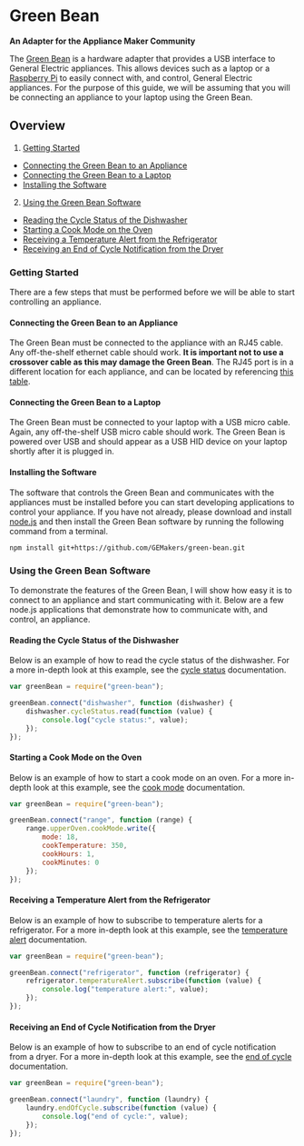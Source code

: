 # Green Bean
**An Adapter for the Appliance Maker Community**

The [Green Bean](http://firstbuild.com/greenbean) is a hardware adapter that provides a USB interface to General Electric appliances. This allows devices such as a laptop or a [Raspberry Pi](http://www.raspberrypi.org) to easily connect with, and control, General Electric appliances. For the purpose of this guide, we will be assuming that you will be connecting an appliance to your laptop using the Green Bean.

## Overview

1. [Getting Started](#getting-started)
  - [Connecting the Green Bean to an Appliance](#connecting-the-green-bean-to-an-appliance)
  - [Connecting the Green Bean to a Laptop](#connecting-the-green-bean-to-a-laptop)
  - [Installing the Software](#installing-the-software)
2. [Using the Green Bean Software](#using-the-green-bean-software)
  - [Reading the Cycle Status of the Dishwasher](#reading-the-cycle-status-of-the-dishwasher)
  - [Starting a Cook Mode on the Oven](#starting-a-cook-mode-on-the-oven)
  - [Receiving a Temperature Alert from the Refrigerator](#receiving-a-temperature-alert-from-the-refrigerator)
  - [Receiving an End of Cycle Notification from the Dryer](#receiving-an-end-of-cycle-notification-from-the-dryer)

### Getting Started
There are a few steps that must be performed before we will be able to start controlling an appliance.

#### Connecting the Green Bean to an Appliance
The Green Bean must be connected to the appliance with an RJ45 cable. Any off-the-shelf ethernet cable should work. **It is important not to use a crossover cable as this may damage the Green Bean**. The RJ45 port is in a different location for each appliance, and can be located by referencing [this table](#rj45-locations).

#### Connecting the Green Bean to a Laptop
The Green Bean must be connected to your laptop with a USB micro cable. Again, any off-the-shelf USB micro cable should work. The Green Bean is powered over USB and should appear as a USB HID device on your laptop shortly after it is plugged in.

#### Installing the Software
The software that controls the Green Bean and communicates with the appliances must be installed before you can start developing applications to control your appliance. If you have not already, please download and install [node.js](http://nodejs.org/download) and then install the Green Bean software by running the following command from a terminal.

```
npm install git+https://github.com/GEMakers/green-bean.git
```

### Using the Green Bean Software
To demonstrate the features of the Green Bean, I will show how easy it is to connect to an appliance and start communicating with it. Below are a few node.js applications that demonstrate how to communicate with, and control, an appliance.

#### Reading the Cycle Status of the Dishwasher
Below is an example of how to read the cycle status of the dishwasher. For a more in-depth look at this example, see the [cycle status](https://github.com/GEMakers/gea-plugin-dishwasher#dishwashercyclestatus) documentation.

``` javascript
var greenBean = require("green-bean");

greenBean.connect("dishwasher", function (dishwasher) {
    dishwasher.cycleStatus.read(function (value) {
        console.log("cycle status:", value);
    });
});
```

#### Starting a Cook Mode on the Oven
Below is an example of how to start a cook mode on an oven. For a more in-depth look at this example, see the [cook mode](https://github.com/GEMakers/gea-plugin-range#rangeupperovencookmode) documentation.

``` javascript
var greenBean = require("green-bean");

greenBean.connect("range", function (range) {
    range.upperOven.cookMode.write({
        mode: 18,
        cookTemperature: 350,
        cookHours: 1,
        cookMinutes: 0
    });
});
```

#### Receiving a Temperature Alert from the Refrigerator
Below is an example of how to subscribe to temperature alerts for a refrigerator. For a more in-depth look at this example, see the [temperature alert](https://github.com/GEMakers/gea-plugin-refrigerator#temperature-alert) documentation.

``` javascript
var greenBean = require("green-bean");

greenBean.connect("refrigerator", function (refrigerator) {
    refrigerator.temperatureAlert.subscribe(function (value) {
        console.log("temperature alert:", value);
    });
});
```

#### Receiving an End of Cycle Notification from the Dryer
Below is an example of how to subscribe to an end of cycle notification from a dryer. For a more in-depth look at this example, see the [end of cycle](https://github.com/GEMakers/gea-plugin-laundry#laundryendofcycle) documentation.

``` javascript
var greenBean = require("green-bean");

greenBean.connect("laundry", function (laundry) {
    laundry.endOfCycle.subscribe(function (value) {
        console.log("end of cycle:", value);
    });
});
```
